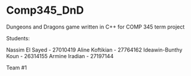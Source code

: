 # Comp345_DnD
Dungeons and Dragons game written in C++ for COMP 345 term project

Students:

Nassim El Sayed - 27010419
Aline Koftikian - 27764162
Ideawin-Bunthy Koun - 26314155
Armine Iradian - 27197144

Team #1